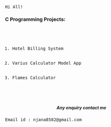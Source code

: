 
<tt align="center" width="20px">Hi All!</tt>

<h3>C Programming Projects:</h3>
<pre>    <ol type="square">
             <li>Hotel Billing System</li>
             <li>Varius Calculator Model App</li>
             <li>Flames Calculator</li>
          </ol>
</pre>
<h5 align="center">Any enquiry contact me</h5>
<tt align="center">Email id : njana8582@gmail.com</tt>
